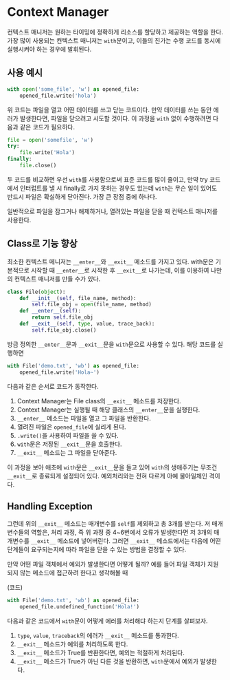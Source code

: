# Context Manager

컨텍스트 매니저는 원하는 타이밍에 정확하게 리소스를 할당하고 제공하는 역할을 한다. 가장 많이 사용되는 컨텍스트 매니저는 `with`문이고, 이들의 진가는 수행 코드를 동시에 실행시켜야 하는 경우에 발휘된다.

## 사용 예시

```python
with open('some_file', 'w') as opened_file:
    opened_file.write('hola')
```

위 코드는 파일을 열고 어떤 데이터를 쓰고 닫는 코드이다. 만약 데이터를 쓰는 동안 에러가 발생한다면, 파일을 닫으려고 시도할 것이다. 이 과정을 `with` 없이 수행하려면 다음과 같은 코드가 필요하다.

```python
file = open('somefile', 'w')
try:
    file.write('Hola')
finally:
    file.close()
```

두 코드를 비교하면 우선 `with`를 사용함으로써 표준 코드를 많이 줄이고, 만약 try 코드에서 인터럽트를 낼 시 finally로 가지 못하는 경우도 있는데 `with`는 무슨 일이 있어도 반드시 파일은 확실하게 닫아진다. 가장 큰 장점 중에 하나다.

일반적으로 파일을 잠그거나 해제하거나, 열려있는 파일을 닫을 때 컨텍스트 매니저를 사용한다.

## Class로 기능 향상

최소한 컨텍스트 메니저는 `__enter__`와 `__exit__` 메소드를 가지고 있다. with문은 기본적으로 시작할 때  `__enter__`로 시작한 후 `__exit__`로 나가는데, 이를 이용하여 나만의 컨텍스트 매니저를 만들 수가 있다.

```python
class File(object):
    def __init__(self, file_name, method):
        self.file_obj = open(file_name, method)
    def __enter__(self):
        return self.file_obj
    def __exit__(self, type, value, trace_back):
        self.file_obj.close()
```

방금 정의한 `__enter__`문과 `__exit__`문을 `with`문으로 사용할 수 있다. 해당 코드를 실행하면

```python
with File('demo.txt', 'wb') as opened_file:
    opened_file.write('Hola~')
```

다음과 같은 순서로 코드가 동작한다.

1. Context Manager는 File class의 `__exit__` 메소드를 저장한다.
2. Context Manager는 실행될 때 해당 클래스의 `__enter__`문을 실행한다.
3. `__enter__` 메소드는 파일을 열고 그 파일을 반환한다.
4. 열려진 파일은 `opened_file`에 실리게 된다.
5. `.write()`을 사용하여 파일을 쓸 수 있다.
6. `with`문은 저장된 `__exit__`문을 호출한다.
7. `__exit__` 메소드는 그 파일을 닫아준다.

이 과정을 보아 애초에 `with`문은 `__exit__`문을 들고 있어 `with`의 생애주기는 무조건 `__exit__`로 종료되게 설정되어 있다. 예외처리와는 전혀 다르게 아예 물아일체인 격이다.

## Handling Exception

그런데 위의 `__exit__` 메소드는 매개변수를 `self`를 제외하고 총 3개를 받는다. 저 매개변수들의 역할은, 처리 과정, 즉 위 과정 중 4~6번에서 오류가 발생한다면 저 3개의 매개변수를 `__exit__` 메소드에 넣어버린다. 그러면 `__exit__` 메소드에서는 다음에 어떤 단계들이 요구되는지에 따라 파일을 닫을 수 있는 방법을 결정할 수 있다. 

만약 어떤 파일 객체에서 예외가 발생한다면 어떻게 될까? 예를 들어 파일 객체가 지원되지 않는 메소드에 접근하려 한다고 생각해볼 때

(코드)

```python
with File('demo.txt', 'wb') as opened_file:
    opened_file.undefined_function('Hola!')
```

다음과 같은 코드에서 `with`문이 어떻게 에러를 처리해댜 하는지 단계를 살펴보자.

1. `type`, `value`, `traceback`의 에러가 `__exit__` 메소드를 통과한다.
2. `__exit__` 메소드가 예외를 처리하도록 한다.
3. `__exit__` 메소드가 True를 반환한다면, 예외는 적절하게 처리된다.
4. `__exit__` 메소드가 True가 아닌 다른 것을 반환하면, `with`문에서 예외가 발생한다.

